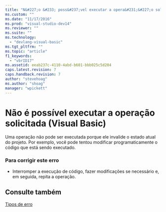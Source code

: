 ```yaml
---
title: "N&#227;o &#233; poss&#237;vel executar a opera&#231;&#227;o solicitada (Visual Basic) | Microsoft Docs"
ms.custom: ""
ms.date: "11/17/2016"
ms.prod: "visual-studio-dev14"
ms.reviewer: ""
ms.suite: ""
ms.technology: 
  - "devlang-visual-basic"
ms.tgt_pltfrm: ""
ms.topic: "article"
f1_keywords: 
  - "vbrID17"
ms.assetid: eeab237c-4110-4abd-b601-bbb025c5d204
caps.latest.revision: 7
caps.handback.revision: 7
author: "stevehoag"
ms.author: "shoag"
manager: "wpickett"
---
```

# N&#227;o &#233; poss&#237;vel executar a opera&#231;&#227;o solicitada (Visual Basic)
Uma operação não pode ser executada porque ele invalide o estado atual do projeto. Por exemplo, você pode tentou modificar programaticamente o código que está sendo executado.  
  
### Para corrigir este erro  
  
-   Interromper a execução de código, fazer modificações se necessário e, em seguida, repita a operação.  
  
## Consulte também  
 [Tipos de erro](../../visual-basic/programming-guide/language-features/error-types.md)